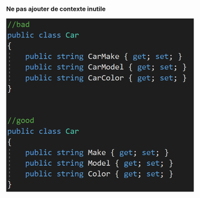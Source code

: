 ### Ne pas ajouter de contexte inutile
![camelCase et PascalCase](/images/code/noUnneededContext.png)
